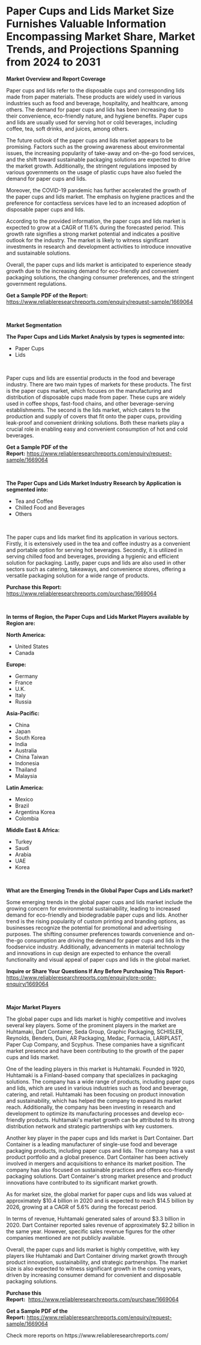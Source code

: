 <p><h1>Paper Cups and Lids Market Size Furnishes Valuable Information Encompassing Market Share, Market Trends, and Projections Spanning from 2024 to 2031</h1></p><p><strong>Market Overview and Report Coverage</strong></p>
<p><p>Paper cups and lids refer to the disposable cups and corresponding lids made from paper materials. These products are widely used in various industries such as food and beverage, hospitality, and healthcare, among others. The demand for paper cups and lids has been increasing due to their convenience, eco-friendly nature, and hygiene benefits. Paper cups and lids are usually used for serving hot or cold beverages, including coffee, tea, soft drinks, and juices, among others.</p><p>The future outlook of the paper cups and lids market appears to be promising. Factors such as the growing awareness about environmental issues, the increasing popularity of take-away and on-the-go food services, and the shift toward sustainable packaging solutions are expected to drive the market growth. Additionally, the stringent regulations imposed by various governments on the usage of plastic cups have also fueled the demand for paper cups and lids.</p><p>Moreover, the COVID-19 pandemic has further accelerated the growth of the paper cups and lids market. The emphasis on hygiene practices and the preference for contactless services have led to an increased adoption of disposable paper cups and lids.</p><p>According to the provided information, the paper cups and lids market is expected to grow at a CAGR of 11.6% during the forecasted period. This growth rate signifies a strong market potential and indicates a positive outlook for the industry. The market is likely to witness significant investments in research and development activities to introduce innovative and sustainable solutions.</p><p>Overall, the paper cups and lids market is anticipated to experience steady growth due to the increasing demand for eco-friendly and convenient packaging solutions, the changing consumer preferences, and the stringent government regulations.</p></p>
<p><strong>Get a Sample PDF of the Report:</strong> <a href="https://www.reliableresearchreports.com/enquiry/request-sample/1669064">https://www.reliableresearchreports.com/enquiry/request-sample/1669064</a></p>
<p>&nbsp;</p>
<p><strong>Market Segmentation</strong></p>
<p><strong>The Paper Cups and Lids Market Analysis by types is segmented into:</strong></p>
<p><ul><li>Paper Cups</li><li>Lids</li></ul></p>
<p>&nbsp;</p>
<p><p>Paper cups and lids are essential products in the food and beverage industry. There are two main types of markets for these products. The first is the paper cups market, which focuses on the manufacturing and distribution of disposable cups made from paper. These cups are widely used in coffee shops, fast-food chains, and other beverage-serving establishments. The second is the lids market, which caters to the production and supply of covers that fit onto the paper cups, providing leak-proof and convenient drinking solutions. Both these markets play a crucial role in enabling easy and convenient consumption of hot and cold beverages.</p></p>
<p><strong>Get a Sample PDF of the Report:</strong>&nbsp;<a href="https://www.reliableresearchreports.com/enquiry/request-sample/1669064">https://www.reliableresearchreports.com/enquiry/request-sample/1669064</a></p>
<p>&nbsp;</p>
<p><strong>The Paper Cups and Lids Market Industry Research by Application is segmented into:</strong></p>
<p><ul><li>Tea and Coffee</li><li>Chilled Food and Beverages</li><li>Others</li></ul></p>
<p>&nbsp;</p>
<p><p>The paper cups and lids market find its application in various sectors. Firstly, it is extensively used in the tea and coffee industry as a convenient and portable option for serving hot beverages. Secondly, it is utilized in serving chilled food and beverages, providing a hygienic and efficient solution for packaging. Lastly, paper cups and lids are also used in other sectors such as catering, takeaways, and convenience stores, offering a versatile packaging solution for a wide range of products.</p></p>
<p><strong>Purchase this Report:</strong>&nbsp; <a href="https://www.reliableresearchreports.com/purchase/1669064">https://www.reliableresearchreports.com/purchase/1669064</a></p>
<p>&nbsp;</p>
<p><strong>In terms of Region, the Paper Cups and Lids Market Players available by Region are:</strong></p>
<p>
    <p> <strong> North America: </strong>
        <ul>
            <li>United States</li>
            <li>Canada</li>
        </ul>
        </p> 
    <p> <strong> Europe: </strong>
        <ul>
            <li>Germany</li>
            <li>France</li>
            <li>U.K.</li>
            <li>Italy</li>
            <li>Russia</li>
        </ul>
        </p> 
    <p> <strong> Asia-Pacific: </strong>
        <ul>
            <li>China</li>
            <li>Japan</li>
            <li>South Korea</li>
            <li>India</li>
            <li>Australia</li>
            <li>China Taiwan</li>
            <li>Indonesia</li>
            <li>Thailand</li>
            <li>Malaysia</li>
        </ul>
        </p> 
    <p> <strong> Latin America: </strong>
        <ul>
            <li>Mexico</li>
            <li>Brazil</li>
            <li>Argentina Korea</li>
            <li>Colombia</li>
        </ul>
        </p> 
    <p> <strong> Middle East & Africa: </strong>
        <ul>
            <li>Turkey</li>
            <li>Saudi</li>
            <li>Arabia</li>
            <li>UAE</li>
            <li>Korea</li>
        </ul>
    </p>
    </p>
<p>&nbsp;</p>
<p><strong>What are the Emerging Trends in the Global Paper Cups and Lids market?</strong></p>
<p><p>Some emerging trends in the global paper cups and lids market include the growing concern for environmental sustainability, leading to increased demand for eco-friendly and biodegradable paper cups and lids. Another trend is the rising popularity of custom printing and branding options, as businesses recognize the potential for promotional and advertising purposes. The shifting consumer preferences towards convenience and on-the-go consumption are driving the demand for paper cups and lids in the foodservice industry. Additionally, advancements in material technology and innovations in cup design are expected to enhance the overall functionality and visual appeal of paper cups and lids in the global market.</p></p>
<p><strong>Inquire or Share Your Questions If Any Before Purchasing This Report</strong>- <a href="https://www.reliableresearchreports.com/enquiry/pre-order-enquiry/1669064">https://www.reliableresearchreports.com/enquiry/pre-order-enquiry/1669064</a></p>
<p>&nbsp;</p>
<p><strong>Major Market Players</strong></p>
<p><p>The global paper cups and lids market is highly competitive and involves several key players. Some of the prominent players in the market are Huhtamaki, Dart Container, Seda Group, Graphic Packaging, SCHISLER, Reynolds, Benders, Duni, AR Packaging, Medac, Formacia, LARIPLAST, Paper Cup Company, and Scyphus. These companies have a significant market presence and have been contributing to the growth of the paper cups and lids market.</p><p>One of the leading players in this market is Huhtamaki. Founded in 1920, Huhtamaki is a Finland-based company that specializes in packaging solutions. The company has a wide range of products, including paper cups and lids, which are used in various industries such as food and beverage, catering, and retail. Huhtamaki has been focusing on product innovation and sustainability, which has helped the company to expand its market reach. Additionally, the company has been investing in research and development to optimize its manufacturing processes and develop eco-friendly products. Huhtamaki's market growth can be attributed to its strong distribution network and strategic partnerships with key customers.</p><p>Another key player in the paper cups and lids market is Dart Container. Dart Container is a leading manufacturer of single-use food and beverage packaging products, including paper cups and lids. The company has a vast product portfolio and a global presence. Dart Container has been actively involved in mergers and acquisitions to enhance its market position. The company has also focused on sustainable practices and offers eco-friendly packaging solutions. Dart Container's strong market presence and product innovations have contributed to its significant market growth.</p><p>As for market size, the global market for paper cups and lids was valued at approximately $10.4 billion in 2020 and is expected to reach $14.5 billion by 2026, growing at a CAGR of 5.6% during the forecast period.</p><p>In terms of revenue, Huhtamaki generated sales of around $3.3 billion in 2020. Dart Container reported sales revenue of approximately $2.2 billion in the same year. However, specific sales revenue figures for the other companies mentioned are not publicly available.</p><p>Overall, the paper cups and lids market is highly competitive, with key players like Huhtamaki and Dart Container driving market growth through product innovation, sustainability, and strategic partnerships. The market size is also expected to witness significant growth in the coming years, driven by increasing consumer demand for convenient and disposable packaging solutions.</p></p>
<p><strong>Purchase this Report:</strong>&nbsp;&nbsp;<a href="https://www.reliableresearchreports.com/purchase/1669064">https://www.reliableresearchreports.com/purchase/1669064</a></p>
<p></p>
<p><strong>Get a Sample PDF of the Report:</strong>&nbsp;<a href="https://www.reliableresearchreports.com/enquiry/request-sample/1669064">https://www.reliableresearchreports.com/enquiry/request-sample/1669064</a></p>
<p>Check more reports on https://www.reliableresearchreports.com/</p>
